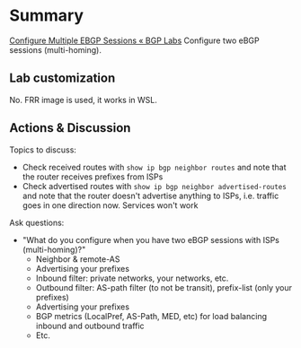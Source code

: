 # Summary
[Configure Multiple EBGP Sessions « BGP Labs](https://bgplabs.net/basic/2-multihomed/) 
Configure two eBGP sessions (multi-homing).
## Lab customization
No. FRR image is used, it works in WSL.
## Actions & Discussion
Topics to discuss:
- Check received routes with `show ip bgp neighbor routes` and note that the router receives prefixes from ISPs
- Check advertised routes with `show ip bgp neighbor advertised-routes` and note that the router doesn't advertise anything to ISPs, i.e. traffic goes in one direction now. Services won't work

Ask questions:
- "What do you configure when you have two eBGP sessions with ISPs (multi-homing)?"
	- Neighbor & remote-AS
	- Advertising your prefixes
	- Inbound filter: private networks, your networks, etc.
	- Outbound filter: AS-path filter (to not be transit), prefix-list (only your prefixes)
	- Advertising your prefixes
	- BGP metrics (LocalPref, AS-Path, MED, etc) for load balancing inbound and outbound traffic
	- Etc.